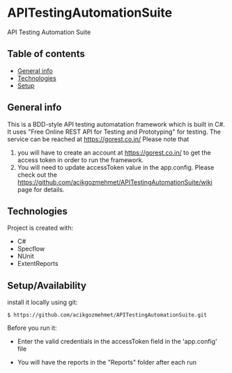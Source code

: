 # APITestingAutomationSuite
API Testing Automation Suite

## Table of contents
* [General info](#general-info)
* [Technologies](#technologies)
* [Setup](#setup)

## General info
This is a BDD-style API testing automatation framework which is built in C#. It uses "Free Online REST API for Testing and Prototyping" for testing. 
The service can be reached at https://gorest.co.in/ 
Please note that 
1. you will have to create an account at  https://gorest.co.in/ to get the access token in order to run the framework. 
2. You will need to update accessToken value in the app.config. Please check out the https://github.com/acikgozmehmet/APITestingAutomationSuite/wiki page for details.

## Technologies
Project is created with:
* C#
* Specflow 
* NUnit
* ExtentReports
	
## Setup/Availability
install it locally using git:

```
$ https://github.com/acikgozmehmet/APITestingAutomationSuite.git

```

Before you run it:
* Enter the valid credentials in the accessToken field in the 'app.config' file

* You will have the reports in the "Reports" folder after each run
